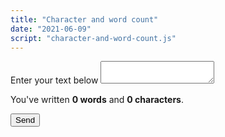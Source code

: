 ```yaml
---
title: "Character and word count"
date: "2021-06-09"
script: "character-and-word-count.js"
---
```


<form class="flow form--block">
  <div class="field">
    <label for="text">Enter your text below</label>
    <textarea id="text"></textarea>
    <p>You've written <strong><span id="word-count">0</span> words</strong> and <strong><span id="character-count">0</span> characters</strong>.</p>
  </div>
  <button type="submit" data-type="primary">Send</button>
</form>
